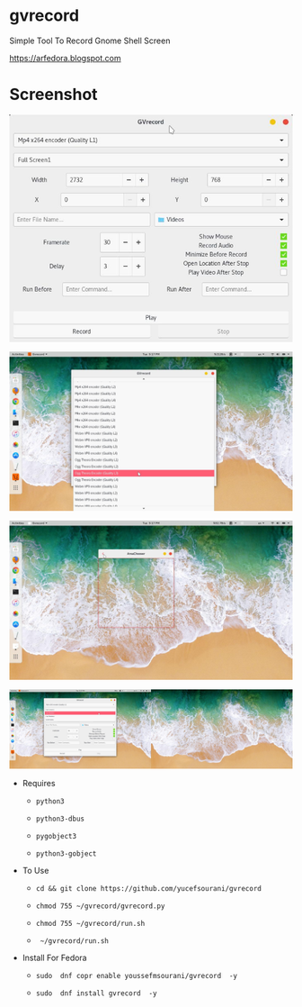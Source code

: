 # gvrecord
Simple Tool To Record Gnome Shell Screen

https://arfedora.blogspot.com



# Screenshot

![Alt text](https://raw.githubusercontent.com/yucefsourani/gvrecord/master/Screenshot%20from%202017-10-24%2017-16-13.jpg "Screenshot")


![Alt text](https://raw.githubusercontent.com/yucefsourani/gvrecord/master/Screenshot%20from%202017-10-24%2017-17-10.jpg "Screenshot")


![Alt text](https://raw.githubusercontent.com/yucefsourani/gvrecord/master/Screenshot%20from%202017-10-24%2017-17-29.jpg "Screenshot")


![Alt text](https://raw.githubusercontent.com/yucefsourani/gvrecord/master/Screenshot%20from%202017-10-24%2017-17-58.jpg "Screenshot")



* Requires

  * ``` python3 ```
  
  * ``` python3-dbus ```
  
  * ``` pygobject3 ```
 
  * ``` python3-gobject ```



* To Use
 
  * ``` cd && git clone https://github.com/yucefsourani/gvrecord ```

  * ``` chmod 755 ~/gvrecord/gvrecord.py ```
  
  * ``` chmod 755 ~/gvrecord/run.sh ```

  * ``` ~/gvrecord/run.sh```



* Install For Fedora

  * ``` sudo  dnf copr enable youssefmsourani/gvrecord  -y ```
  
  * ``` sudo  dnf install gvrecord  -y ```
